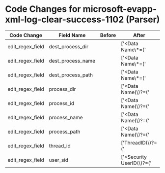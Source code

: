 # Code Changes for microsoft-evapp-xml-log-clear-success-1102 (Parser)

| Code Change | Field Name | Before | After |
|-------------|------------|--------|-------|
| edit_regex_field | dest_process_dir |  | ['<Data Name\\*=(\'|")TargetProcessName(\'|")>({dest_process_path}({dest_process_dir}[^<>]*?[\\\/]+)?({dest_process_name}[^<>\\\/]+))</Data>'] |
| edit_regex_field | dest_process_name |  | ['<Data Name\\*=(\'|")TargetProcessName(\'|")>({dest_process_path}({dest_process_dir}[^<>]*?[\\\/]+)?({dest_process_name}[^<>\\\/]+))</Data>'] |
| edit_regex_field | dest_process_path |  | ['<Data Name\\*=(\'|")TargetProcessName(\'|")>({dest_process_path}({dest_process_dir}[^<>]*?[\\\/]+)?({dest_process_name}[^<>\\\/]+))</Data>'] |
| edit_regex_field | process_dir |  | ['<Data Name(\\)?=(\'|")ProcessName(\'|")>({process_path}({process_dir}[^<>]*?[\\\/]+)?({process_name}[^<>\\\/]+))</Data>'] |
| edit_regex_field | process_id |  | ['<Data Name(\\)?=(\'|")ProcessId(\'|")>({process_id}[^<]+?)\s*</Data>', '<Execution ProcessID(\\)?=(\'|")({process_id}[^\'"]+)'] |
| edit_regex_field | process_name |  | ['<Data Name(\\)?=(\'|")ProcessName(\'|")>({process_path}({process_dir}[^<>]*?[\\\/]+)?({process_name}[^<>\\\/]+))</Data>', '<Message>Process (\'|")?({process_name}[^\s\'"]+)'] |
| edit_regex_field | process_path |  | ['<Data Name(\\)?=(\'|")ProcessName(\'|")>({process_path}({process_dir}[^<>]*?[\\\/]+)?({process_name}[^<>\\\/]+))</Data>'] |
| edit_regex_field | thread_id |  | ['ThreadID(\\)?=(\'|")({thread_id}\d+)'] |
| edit_regex_field | user_sid |  | ['<Security UserID(\\)?=(\'|")({user_sid}[^\'"]+)', 'Security ID:\s*({user_sid}\S+)\s+Account Name:'] |